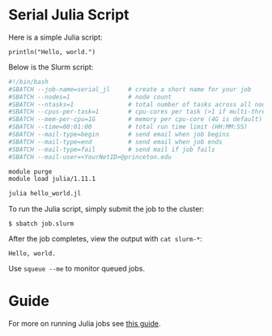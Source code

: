 # Serial Julia Script

Here is a simple Julia script:

```
println("Hello, world.")
```

Below is the Slurm script:

```bash
#!/bin/bash
#SBATCH --job-name=serial_jl     # create a short name for your job
#SBATCH --nodes=1                # node count
#SBATCH --ntasks=1               # total number of tasks across all nodes
#SBATCH --cpus-per-task=1        # cpu-cores per task (>1 if multi-threaded tasks)
#SBATCH --mem-per-cpu=1G         # memory per cpu-core (4G is default)
#SBATCH --time=00:01:00          # total run time limit (HH:MM:SS)
#SBATCH --mail-type=begin        # send email when job begins
#SBATCH --mail-type=end          # send email when job ends
#SBATCH --mail-type=fail         # send mail if job fails
#SBATCH --mail-user=<YourNetID>@princeton.edu

module purge
module load julia/1.11.1

julia hello_world.jl
```

To run the Julia script, simply submit the job to the cluster:

```
$ sbatch job.slurm
```

After the job completes, view the output with `cat slurm-*`:

```
Hello, world.
```

Use `squeue --me` to monitor queued jobs.

# Guide

For more on running Julia jobs see [this guide](https://researchcomputing.princeton.edu/support/knowledge-base/julia).
